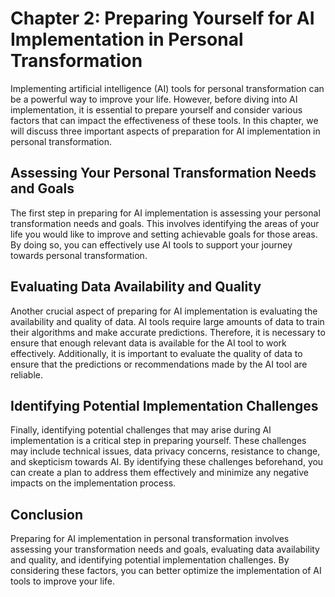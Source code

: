 Chapter 2: Preparing Yourself for AI Implementation in Personal Transformation
==============================================================================

Implementing artificial intelligence (AI) tools for personal transformation can be a powerful way to improve your life. However, before diving into AI implementation, it is essential to prepare yourself and consider various factors that can impact the effectiveness of these tools. In this chapter, we will discuss three important aspects of preparation for AI implementation in personal transformation.

Assessing Your Personal Transformation Needs and Goals
------------------------------------------------------

The first step in preparing for AI implementation is assessing your personal transformation needs and goals. This involves identifying the areas of your life you would like to improve and setting achievable goals for those areas. By doing so, you can effectively use AI tools to support your journey towards personal transformation.

Evaluating Data Availability and Quality
----------------------------------------

Another crucial aspect of preparing for AI implementation is evaluating the availability and quality of data. AI tools require large amounts of data to train their algorithms and make accurate predictions. Therefore, it is necessary to ensure that enough relevant data is available for the AI tool to work effectively. Additionally, it is important to evaluate the quality of data to ensure that the predictions or recommendations made by the AI tool are reliable.

Identifying Potential Implementation Challenges
-----------------------------------------------

Finally, identifying potential challenges that may arise during AI implementation is a critical step in preparing yourself. These challenges may include technical issues, data privacy concerns, resistance to change, and skepticism towards AI. By identifying these challenges beforehand, you can create a plan to address them effectively and minimize any negative impacts on the implementation process.

Conclusion
----------

Preparing for AI implementation in personal transformation involves assessing your transformation needs and goals, evaluating data availability and quality, and identifying potential implementation challenges. By considering these factors, you can better optimize the implementation of AI tools to improve your life.
